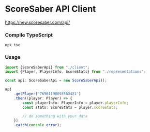 # ScoreSaber API Client
https://new.scoresaber.com/api/

### Compile TypeScript
``npx tsc``

### Usage
```typescript
import {ScoreSaberApi} from "./client";
import {Player, PlayerInfo, ScoreStats} from "./representations";

const api: ScoreSaberApi = new ScoreSaberApi();

api
    .getPlayer('76561198098563481')
    .then((player: Player) => {
        const playerInfo: PlayerInfo = player.playerInfo;
        const stats: ScoreStats = player.scoreStats;

        // do something with your data
    })
    .catch(console.error);

```